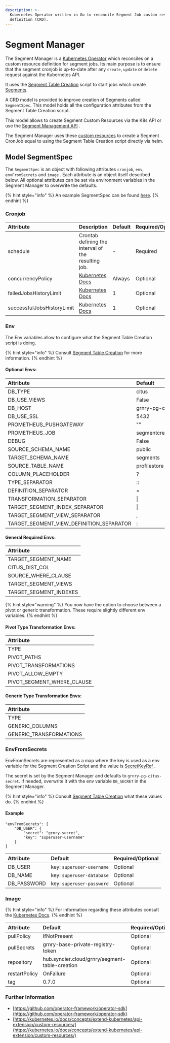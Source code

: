 ```yaml
---
description: >-
  Kubernetes Operator written in Go to reconcile Segment Job custom resources
  definition (CRD).
---
```


# Segment Manager

The Segment Manager is a [Kubernetes Operator](https://kubernetes.io/docs/concepts/extend-kubernetes/operator/) which reconciles on a custom resource definition for segment jobs. Its main purpose is to ensure that the segment cronjob is up-to-date after any `create`,  `update` or `delete` request against the Kubernetes API.

It uses the [Segment Table Creation](segment-table-creation.md) script to start jobs which create [Segments](../../../learning-grnry-1/granary-glossary.md).

A CRD model is provided to improve creation of Segments called `SegmentSpec`. This model holds all the configuration attributes from the Segment Table Creation script.  

This model allows to create Segment Custom Resources via the K8s API or use the [Segment Management API](../../api-reference/segment-management-api.md) . 

The Segment Manager uses these [custom resources](https://kubernetes.io/docs/concepts/extend-kubernetes/api-extension/custom-resources/) to create a Segment CronJob equal to using the Segment Table Creation script directly via helm.


## Model SegmentSpec

The `SegmentSpec` is an object with following attributes `cronjob`, `env`, `envFromSecrets` and `image` . Each attribute is an object itself described below. All optional attributes can be set via environment variables in the Segment Manager to overwrite the defaults.

{% hint style="info" %}
An example SegmentSpec can be found [here](https://github.com/syncier/grnry-segment-manager/blob/master/deploy/crds/segment.grnry.io_v1alpha1_segment_cr.yaml).
{% endhint %}

### Cronjob

| Attribute | Description | Default | Required/Optional |
| :--- | :--- | :--- | :--- |
| schedule | Crontab defining the interval of the resulting job. | - | Required |
| concurrencyPolicy | [Kubernetes Docs](https://kubernetes.io/docs/concepts/workloads/controllers/cron-jobs/) | Always | Optional |
| failedJobsHistoryLimit | [Kubernetes Docs](https://kubernetes.io/docs/concepts/workloads/controllers/cron-jobs/) | 1 | Optional |
| successfulJobsHistoryLimit | [Kubernetes Docs](https://kubernetes.io/docs/concepts/workloads/controllers/cron-jobs/) | 1 | Optional |

### Env

The Env variables allow to configure what the Segment Table Creation script is doing. 

{% hint style="info" %}
Consult [Segment Table Creation](segment-table-creation.md#configure) for more information.
{% endhint %}

#### Optional Envs:

| Attribute | Default |
| :--- | :--- |
| DB\_TYPE | citus |
| DB\_USE\_VIEWS | False |
| DB\_HOST | grnry-pg-citus |
| DB\_USE\_SSL | 5432 |
| PROMETHEUS\_PUSHGATEWAY | "" |
| PROMETHEUS\_JOB | segmentcreation |
| DEBUG | False |
| SOURCE\_SCHEMA\_NAME | public |
| TARGET\_SCHEMA\_NAME | segments |
| SOURCE\_TABLE\_NAME | profilestore |
| COLUMN\_PLACEHOLDER | ? |
| TYPE\_SEPARATOR | :: |
| DEFINITION\_SEPARATOR | = |
| TRANSFORMATION\_SEPARATOR | \| |
| TARGET\_SEGMENT\_INDEX\_SEPARATOR | \| |
| TARGET\_SEGMENT\_VIEW\_SEPARATOR | , |
| TARGET\_SEGMENT\_VIEW\_DEFINITION\_SEPARATOR | : |



#### General Required Envs:

| Attribute |
| :--- |
| TARGET\_SEGMENT\_NAME |
| CITUS\_DIST\_COL |
| SOURCE\_WHERE\_CLAUSE |
| TARGET\_SEGMENT\_VIEWS |
| TARGET\_SEGMENT\_INDEXES |

{% hint style="warning" %}
You now have the option to choose between a pivot or generic transformation. These require slightly different env variables.
{% endhint %}

#### Pivot Type Transformation Envs:

| Attribute |
| :--- |
| TYPE |
| PIVOT\_PATHS |
| PIVOT\_TRANSFORMATIONS |
| PIVOT\_ALLOW\_EMPTY |
| PIVOT\_SEGMENT\_WHERE\_CLAUSE |

#### Generic Type Transformation Envs:

| Attribute |
| :--- |
| TYPE |
| GENERIC\_COLUMNS |
| GENERIC\_TRANSFORMATIONS |

### EnvFromSecrets

EnvFromSecrets are represented as a map where the key is used as a env variable for the Segment Creation Script and the value is [SecretKeyRef](https://kubernetes.io/docs/concepts/configuration/secret/#using-secrets-as-environment-variables) .

The secret is set by the Segment Manager and defaults to `grnry-pg-citus-secret`. If needed, overwrite it with the env variable `DB_SECRET` in the Segment Manager.

{% hint style="info" %}
Consult [Segment Table Creation](segment-table-creation.md#configure) what these values do.
{% endhint %}

#### Example

```text
"envFromSecrets": {
    "DB_USER": {
        "secret": "grnry-secret",
        "key": "superuser-username"
    }
}
```

| Attribute | Default | Required/Optional |
| :--- | :--- | :--- |
| DB\_USER | key: `superuser-username` | Optional |
| DB\_NAME | key: `superuser-database` | Optional |
| DB\_PASSWORD | key: `superuser-password` | Optional |

### Image

{% hint style="info" %}
For information regarding these attributes consult the [Kubernetes Docs](https://kubernetes.io/docs/concepts/containers/images/). 
{% endhint %}

| Attribute | Default | Required/Optional |
| :--- | :--- | :--- |
| pullPolicy | IfNotPresent | Optional |
| pullSecrets | grnry-base-private-registry-token | Optional |
| repository | hub.syncier.cloud/grnry/segment-table-creation | Optional |
| restartPolicy | OnFailure | Optional |
| tag | 0.7.0 | Optional |



### Further Information

* [https://github.com/operator-framework/operator-sdk](https://github.com/operator-framework/operator-sdk)
* [https://kubernetes.io/docs/concepts/extend-kubernetes/api-extension/custom-resources/](https://kubernetes.io/docs/concepts/extend-kubernetes/api-extension/custom-resources/)